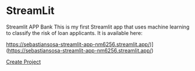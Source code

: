 # StreamLit
Streamlit APP Bank
This is my first Streamlit app that uses machine learning to classify the risk of loan applicants.
It is available here: 

https://sebastiansosa-streamlit-app-nm6256.streamlit.app/)](https://sebastiansosa-streamlit-app-nm6256.streamlit.app/)

<a href="#" class="button big">Create Project</a>
